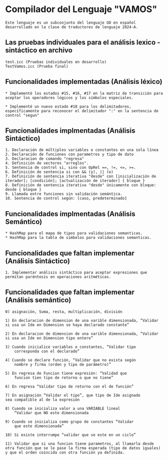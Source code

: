 # Compilador del Lenguaje "VAMOS"

    Este lenguaje es un subconjunto del lenguaje GO en español desarrollado en la clase de traductores de lenguaje 2024-A.

## Las pruebas individuales para el análisis lexico - sintáctico en archivo

    test.icc (Pruebas individuales en desarrollo)
    TestVamos.icc (Prueba final)

## Funcionalidades implementadas (Análisis léxico)

    * Implementé los estados #15, #16, #17 en la matriz de transición para aceptar los operadores lógicos y los símbolos especiales.

    * Implementé un nuevo estado #18 para los delimitadores, específicamente para reconocer el delimitador ":" en la sentencia de control "segun"

## Funcionalidades implmentadas (Análisis Sintáctico)

    1. Declaración de múltiples variables o constantes en una sola línea
    2. Declaración de funciones con parametros y tipo de dato
    3. Declaracion de comando "regresa"
    4. Definición de vectores "arreglos".
    5. Sentencia de control si, sino con OpRel ==, !=, <=, >=. 
    6. Definición de sentencia si con && (y), || (o)
    7. Definición de sentencia iterativa "desde" con [inicialización de iterador]; [condición]; [actualización de iterador] { bloque }   
    8. Definición de sentencia iterativa "desde" únicamente con bloque: desde { bloque }
    9. Llamada entre funciones sin validación semántica.
    10. Sentencia de control según: [caso, predeterminado] 

## Funcionalidades implmentadas (Análisis Semántico)

    * HashMap para el mapa de tipos para validaciones semanticas.
    * HashMap para la tabla de simbolos para validaciones semanticas.

## Funcionalidades que faltan implementar (Análisis Sintáctico)

    1. Implementar análisis sintáctico para aceptar expresiones que permitan paréntesis en operaciones aritméticas.
    
## Funcionalidades que faltan implementar (Análisis semántico)

    0) asignación, Suma, resta, multiplicación, división

    1) En declaracion de dimension de una varible dimensionada, “Validar si usa un Ide en Dimension se haya declarado constante”

    2) En declaracion de dimension de una varible dimensionada, “Validar si usa un Ide en Dimension tipo entero”

    3) Cuando inicialice variables o constantes, “Validar tipo
        corresponda con el declarado”

    4) Cuando se declare función, “Validar que no exista según
        nombre y firma (orden y tipo de parámetro)”

    5) En regresa de Funcion tiene expresión: “Validad que
        funcion tien tipo de retorno o que no tiene”

    6) En regresa “Validar tipo de retorno con el de función”

    7) En asignación “Validar el tipo”, que tipo de Ide asignado
    sea compatible al de la expresión

    8) Cuando se inicializa valor a una VARIABLE lineal
        “Validar que NO este dimensionada

    9) Cuando se inicializa como grupo de constantes “Validar
        que este dimensionada”

    10) Si existe interrumpe “validar que se este en un ciclo”

    11) Validar que si una funcion tiene parametros, al llamarla desde otra función que se le pase la firma esperada (tipo de datos iguales) y que el orden coincida con otra función ya definida. 
